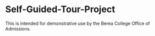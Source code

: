 # Self-Guided-Tour-Project
This is intended for demonstrative use by the Berea College Office of Admissions.
